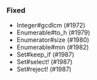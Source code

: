 <!--
Whitespace conventions:
- 4 spaces before ## titles
- 2 spaces before ### titles
- 1 spaces before normal text
-->

### Fixed

- Integer#gcdlcm (#1972)
- Enumerable#to_h (#1979)
- Enumerator#size (#1980)
- Enumerable#min (#1982)
- Set#keep_if (#1987)
- Set#select! (#1987)
- Set#reject! (#1987)
